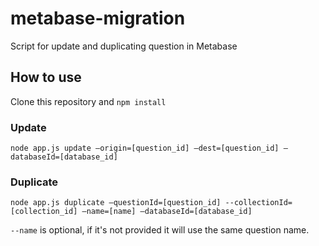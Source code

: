 # metabase-migration

Script for update and duplicating question in Metabase

## How to use
Clone this repository and `npm install`

### Update

`node app.js update —origin=[question_id] —dest=[question_id] —databaseId=[database_id]`

### Duplicate

`node app.js duplicate —questionId=[question_id] --collectionId=[collection_id] —name=[name] —databaseId=[database_id]`

`--name` is optional, if it's not provided it will use the same question name.
